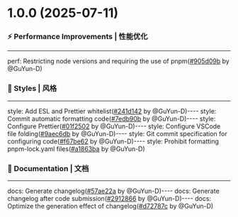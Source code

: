 # 1.0.0 (2025-07-11)


### ⚡ Performance Improvements | 性能优化

----
perf: Restricting node versions and requiring the use of pnpm([#905d09b](https://github.com/GuYun-D/bubble-ui/commit/905d09b) by @GuYun-D)

### 💄 Styles | 风格

----
style: Add ESL and Prettier whitelist([#241d142](https://github.com/GuYun-D/bubble-ui/commit/241d142) by @GuYun-D)----
style: Commit automatic formatting code([#7edb90b](https://github.com/GuYun-D/bubble-ui/commit/7edb90b) by @GuYun-D)----
style: Configure Prettier([#01f2502](https://github.com/GuYun-D/bubble-ui/commit/01f2502) by @GuYun-D)----
style: Configure VSCode file folding([#9aec6db](https://github.com/GuYun-D/bubble-ui/commit/9aec6db) by @GuYun-D)----
style: Git commit specification for configuring code([#f67be62](https://github.com/GuYun-D/bubble-ui/commit/f67be62) by @GuYun-D)----
style: Prohibit formatting pnpm-lock.yaml files([#a1863ba](https://github.com/GuYun-D/bubble-ui/commit/a1863ba) by @GuYun-D)

### 📝 Documentation | 文档

----
docs: Generate changelog([#57ae22a](https://github.com/GuYun-D/bubble-ui/commit/57ae22a) by @GuYun-D)----
docs: Generate changelog after code submission([#2912866](https://github.com/GuYun-D/bubble-ui/commit/2912866) by @GuYun-D)----
docs: Optimize the generation effect of changelog([#d72787c](https://github.com/GuYun-D/bubble-ui/commit/d72787c) by @GuYun-D)


